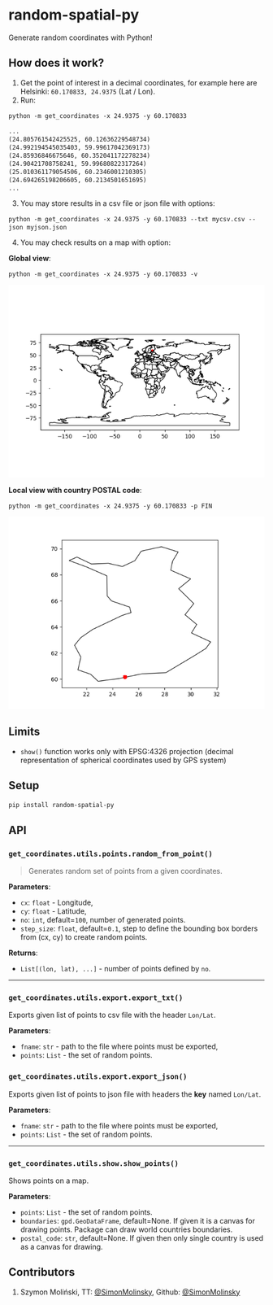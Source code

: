# random-spatial-py

Generate random coordinates with Python!

## How does it work?

1. Get the point of interest in a decimal coordinates, for example here are Helsinki: `60.170833, 24.9375` (Lat / Lon).
2. Run:

```shell
python -m get_coordinates -x 24.9375 -y 60.170833
```

```shell
...
(24.805761542425525, 60.12636229548734)
(24.992194545035403, 59.99617042369173)
(24.85936846675646, 60.352041172278234)
(24.90421708758241, 59.99680822317264)
(25.010361179054506, 60.2346001210305)
(24.694265198206605, 60.2134501651695)
...
```

3. You may store results in a csv file or json file with options:

```shell
python -m get_coordinates -x 24.9375 -y 60.170833 --txt mycsv.csv --json myjson.json
```

4. You may check results on a map with option:

**Global view**:

```shell
python -m get_coordinates -x 24.9375 -y 60.170833 -v
```

![Image with random points located near Helsinki, Finland and world countries borders](Figure_1.png "Show random points on the world map")

**Local view with country POSTAL code**:

```shell
python -m get_coordinates -x 24.9375 -y 60.170833 -p FIN
```

![Image with random points and Finnish border. Points are located near Helsinki.](Figure_2.png "Show random points within a finnish borders")

## Limits

- `show()` function works only with EPSG:4326 projection (decimal representation of spherical coordinates used by GPS system)

## Setup

```shell
pip install random-spatial-py
```

## API

### `get_coordinates.utils.points.random_from_point()`

> Generates random set of points from a given coordinates.

**Parameters**:

* `cx`: `float` - Longitude,
* `cy`: `float` - Latitude,
* `no`: `int`, default=`100`, number of generated points.
* `step_size`: `float`, default=`0.1`, step to define the bounding box borders from (cx, cy) to create random points.

**Returns**:

* `List[(lon, lat), ...]` - number of points defined by `no`.

---

### `get_coordinates.utils.export.export_txt()`

Exports given list of points to csv file with the header `Lon/Lat`.

**Parameters**:

* `fname`: `str` - path to the file where points must be exported,
* `points`: `List` - the set of random points.

### `get_coordinates.utils.export.export_json()`

Exports given list of points to json file with headers the **key** named `Lon/Lat`.

**Parameters**:

* `fname`: `str` - path to the file where points must be exported,
* `points`: `List` - the set of random points.

---

### `get_coordinates.utils.show.show_points()`

Shows points on a map.

**Parameters**:

* `points`: `List` - the set of random points.
* `boundaries`: `gpd.GeoDataFrame`, default=None. If given it is a canvas for drawing points. Package can draw world countries boundaries.
* `postal_code`: `str`, default=None. If given then only single country is used as a canvas for drawing.

## Contributors

1. Szymon Moliński, TT: [@SimonMolinsky](https://twitter.com/SimonMolinsky), Github: [@SimonMolinsky](https://github.com/SimonMolinsky)